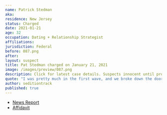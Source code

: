```yaml
---
name: Patrick Stedman
aka:
residence: New Jersey
status: Charged
date: 2021-01-21
age: 32
occupation: Dating + Relationship Strategist
affiliations:
jurisdiction: Federal
before: 087.png
after:
layout: suspect
title: Pat Stedman charged on January 21, 2021
image: /images/preview/087.png
description: Click for latest case details. Suspects innocent until proven guilty.
quote: "I was pretty much in the first wave, and we broke down the doors and climbed up the back part of the Capitol building and got all the way into the chambers"
author: seditiontrack
published: true
---
```


- [News Report](https://www.nj.com/news/2021/01/nj-man-charged-with-taking-part-in-attack-at-us-capitol-posted-videos-from-inside-feds-say.html)
- [Affidavit](https://www.justice.gov/file/1357721/download)
